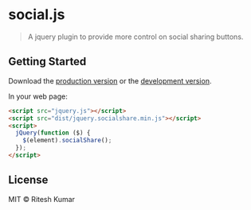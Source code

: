 # social.js

> A jquery plugin to provide more control on social sharing buttons.


## Getting Started

Download the [production version][min] or the [development version][max].

[min]: https://raw.githubusercontent.com/ritz078/jquery-social-js/master/dist/jquery.socialshare.min.js
[max]: https://raw.githubusercontent.com/ritz078/jquery-social-js/master/dist/jquery.socialshare.js

In your web page:

```html
<script src="jquery.js"></script>
<script src="dist/jquery.socialshare.min.js"></script>
<script>
  jQuery(function ($) {
    $(element).socialShare();
  });
</script>
```


## License

MIT © Ritesh Kumar
